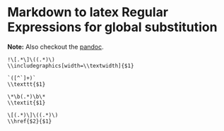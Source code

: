 # Markdown to latex Regular Expressions for global substitution

**Note:** Also checkout the [pandoc](https://pandoc.org/).

```regex
!\[.*\]\((.*)\)
\\includegraphics[width=\\textwidth]{$1}
```

```regex
`([^`]+)`
\\texttt{$1}
```

```regex
\*\b(.*)\b\*
\\textit{$1}
```

```regex
\[(.*)\]\((.*)\)
\\href{$2}{$1}
```
